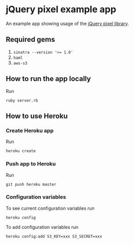 # jQuery pixel example app

An example app showing usage of the [jQuery pixel library](http://github.com/potomak/jquery-pixel).

## Required gems

1. `sinatra --version '>= 1.0'`
1. `haml`
1. `aws-s3`

## How to run the app locally

Run

    ruby server.rb

## How to use Heroku

### Create Heroku app

Run

    heroku create

### Push app to Heroku

Run

    git push heroku master

### Configuration variables

To see current configuration variables run

    heroku config

To add configuration variables run

    heroku config:add S3_KEY=xxx S3_SECRET=xxx